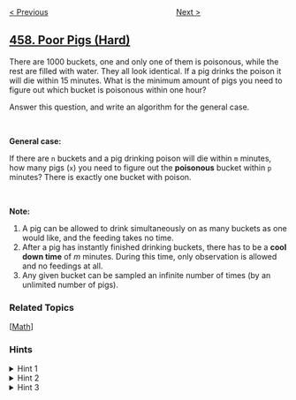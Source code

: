 <!--|This file generated by command(leetcode description); DO NOT EDIT.    |-->
<!--+----------------------------------------------------------------------+-->
<!--|@author    openset <openset.wang@gmail.com>                           |-->
<!--|@link      https://github.com/openset                                 |-->
<!--|@home      https://github.com/openset/leetcode                        |-->
<!--+----------------------------------------------------------------------+-->

[< Previous](https://github.com/openset/leetcode/tree/master/problems/circular-array-loop "Circular Array Loop")
　　　　　　　　　　　　　　　　
[Next >](https://github.com/openset/leetcode/tree/master/problems/repeated-substring-pattern "Repeated Substring Pattern")

## [458. Poor Pigs (Hard)](https://leetcode.com/problems/poor-pigs "可怜的小猪")

<p>There are 1000 buckets, one and only one of them is poisonous, while the rest are filled with water. They all look identical. If a pig drinks the poison it will die within 15 minutes. What is the minimum amount of pigs you need to figure out which bucket is poisonous within one hour?</p>

<p>Answer this question, and write an algorithm for the general case.</p>

<p>&nbsp;</p>

<p><b>General case: </b></p>

<p>If there are <code>n</code> buckets and a pig drinking poison will die within <code>m</code> minutes, how many pigs (<code>x</code>) you need to figure out the <strong>poisonous</strong>&nbsp;bucket within <code>p</code> minutes? There is exactly one bucket with poison.</p>

<p>&nbsp;</p>

<p><strong>Note:</strong></p>

<ol>
	<li>A pig can be allowed to drink simultaneously on as many buckets as one would like, and the feeding takes no time.</li>
	<li>After a pig has instantly finished drinking buckets, there has to be a <strong>cool down time</strong> of <em>m&nbsp;</em>minutes. During this time, only observation is allowed and no feedings at all.</li>
	<li>Any given bucket can be sampled an infinite number of times (by an unlimited number of pigs).</li>
</ol>

### Related Topics
  [[Math](https://github.com/openset/leetcode/tree/master/tag/math/README.md)]

### Hints
<details>
<summary>Hint 1</summary>
What if you only have one shot? Eg. 4 buckets, 15 mins to die, and 15 mins to test.
</details>

<details>
<summary>Hint 2</summary>
How many states can we generate with x pigs and T tests?
</details>

<details>
<summary>Hint 3</summary>
Find minimum <code>x</code> such that <code>(T+1)^x >= N</code>
</details>
